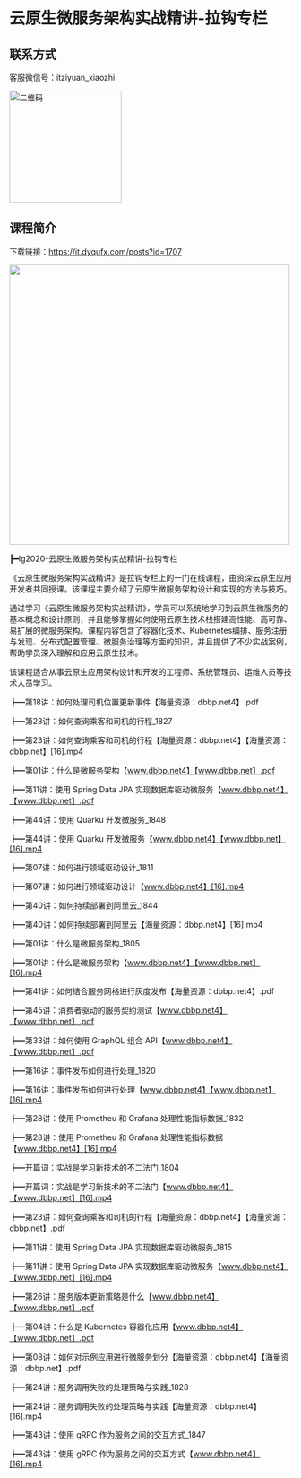 # 云原生微服务架构实战精讲-拉钩专栏

## 联系方式

客服微信号：itziyuan_xiaozhi

<img src="https://ziyuanyun.oss-cn-guangzhou.aliyuncs.com/common/20240614073449/666b82192834a.jpg" width="200" height="200" alt="二维码">

## 课程简介

下载链接：https://it.dyqufx.com/posts?id=1707

<img src="https://ziyuanyun.oss-cn-guangzhou.aliyuncs.com/yun/20240515183515/66448fe354fd5.jpg" width="500" alt="">

  ┣━lg2020-云原生微服务架构实战精讲-拉钩专栏

 《云原生微服务架构实战精讲》是拉钩专栏上的一门在线课程，由资深云原生应用开发者共同授课。该课程主要介绍了云原生微服务架构设计和实现的方法与技巧。

 通过学习《云原生微服务架构实战精讲》，学员可以系统地学习到云原生微服务的基本概念和设计原则，并且能够掌握如何使用云原生技术栈搭建高性能、高可靠、易扩展的微服务架构。课程内容包含了容器化技术、Kubernetes编排、服务注册与发现、分布式配置管理、微服务治理等方面的知识，并且提供了不少实战案例，帮助学员深入理解和应用云原生技术。

 该课程适合从事云原生应用架构设计和开发的工程师、系统管理员、运维人员等技术人员学习。

 ┣━第18讲：如何处理司机位置更新事件【海量资源：dbbp.net4】.pdf

 ┣━第23讲：如何查询乘客和司机的行程_1827

 ┣━第23讲：如何查询乘客和司机的行程【海量资源：dbbp.net4】【海量资源：dbbp.net】[16].mp4

 ┣━第01讲：什么是微服务架构【www.dbbp.net4】【www.dbbp.net】.pdf

 ┣━第11讲：使用 Spring Data JPA 实现数据库驱动微服务【www.dbbp.net4】【www.dbbp.net】.pdf

 ┣━第44讲：使用 Quarku 开发微服务_1848

 ┣━第44讲：使用 Quarku 开发微服务【www.dbbp.net4】【www.dbbp.net】[16].mp4

 ┣━第07讲：如何进行领域驱动设计_1811

 ┣━第07讲：如何进行领域驱动设计【www.dbbp.net4】[16].mp4

 ┣━第40讲：如何持续部署到阿里云_1844

 ┣━第40讲：如何持续部署到阿里云【海量资源：dbbp.net4】[16].mp4

 ┣━第01讲：什么是微服务架构_1805

 ┣━第01讲：什么是微服务架构【www.dbbp.net4】【www.dbbp.net】[16].mp4

 ┣━第41讲：如何结合服务网格进行灰度发布【海量资源：dbbp.net4】.pdf

 ┣━第45讲：消费者驱动的服务契约测试【www.dbbp.net4】【www.dbbp.net】.pdf

 ┣━第33讲：如何使用 GraphQL 组合 API【www.dbbp.net4】【www.dbbp.net】.pdf

 ┣━第16讲：事件发布如何进行处理_1820

 ┣━第16讲：事件发布如何进行处理【www.dbbp.net4】【www.dbbp.net】[16].mp4

 ┣━第28讲：使用 Prometheu 和 Grafana 处理性能指标数据_1832

 ┣━第28讲：使用 Prometheu 和 Grafana 处理性能指标数据【www.dbbp.net4】[16].mp4

 ┣━开篇词：实战是学习新技术的不二法门_1804

 ┣━开篇词：实战是学习新技术的不二法门【www.dbbp.net4】【www.dbbp.net】[16].mp4

 ┣━第23讲：如何查询乘客和司机的行程【海量资源：dbbp.net4】【海量资源：dbbp.net】.pdf

 ┣━第11讲：使用 Spring Data JPA 实现数据库驱动微服务_1815

 ┣━第11讲：使用 Spring Data JPA 实现数据库驱动微服务【www.dbbp.net4】【www.dbbp.net】[16].mp4

 ┣━第26讲：服务版本更新策略是什么【www.dbbp.net4】【www.dbbp.net】.pdf

 ┣━第04讲：什么是 Kubernetes 容器化应用【www.dbbp.net4】【www.dbbp.net】.pdf

 ┣━第08讲：如何对示例应用进行微服务划分【海量资源：dbbp.net4】【海量资源：dbbp.net】.pdf

 ┣━第24讲：服务调用失败的处理策略与实践_1828

 ┣━第24讲：服务调用失败的处理策略与实践【海量资源：dbbp.net4】[16].mp4

 ┣━第43讲：使用 gRPC 作为服务之间的交互方式_1847

 ┣━第43讲：使用 gRPC 作为服务之间的交互方式【www.dbbp.net4】[16].mp4

  